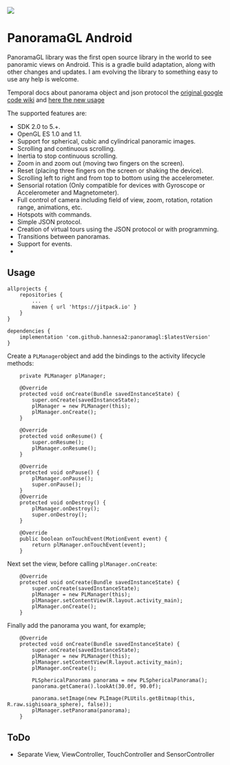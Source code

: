 [![](https://jitpack.io/v/hannesa2/panoramagl.svg)](https://jitpack.io/#hannesa2/panoramagl)


# PanoramaGL Android

PanoramaGL library was the first open source library in the world to see panoramic views on Android. This is a gradle build adaptation, along with other changes and updates. 
I am evolving the library to something easy to use any help is welcome.

Temporal docs about panorama object and json protocol the [original google code wiki](https://code.google.com/p/panoramagl-android/wiki/UserGuide#Introduction) and [here the new usage](#usage)

The supported features are:
* SDK 2.0 to 5.+.
* OpenGL ES 1.0 and 1.1.
* Support for spherical, cubic and cylindrical panoramic images.
* Scrolling and continuous scrolling.
* Inertia to stop continuous scrolling.
* Zoom in and zoom out (moving two fingers on the screen).
* Reset (placing three fingers on the screen or shaking the device).
* Scrolling left to right and from top to bottom using the accelerometer.
* Sensorial rotation (Only compatible for devices with Gyroscope or Accelerometer and Magnetometer).
* Full control of camera including field of view, zoom, rotation, rotation range, animations, etc.
* Hotspots with commands.
* Simple JSON protocol.
* Creation of virtual tours using the JSON protocol or with programming.
* Transitions between panoramas.
* Support for events.
*

## Usage

```
allprojects {
    repositories {
        ...
        maven { url 'https://jitpack.io' }
    }
}
```

```	
dependencies {
    implementation 'com.github.hannesa2:panoramagl:$latestVersion'
}
```

Create a `PLManager`object and add the bindings to the activity lifecycle methods:
````
    private PLManager plManager;
    
    @Override
    protected void onCreate(Bundle savedInstanceState) {
        super.onCreate(savedInstanceState);
        plManager = new PLManager(this);
        plManager.onCreate();
    }

    @Override
    protected void onResume() {
        super.onResume();
        plManager.onResume();
    }

    @Override
    protected void onPause() {
        plManager.onPause();
        super.onPause();
    }
    @Override
    protected void onDestroy() {
        plManager.onDestroy();
        super.onDestroy();
    }

    @Override
    public boolean onTouchEvent(MotionEvent event) {
        return plManager.onTouchEvent(event);
    }
````
Next set the view, before calling `plManager.onCreate`:
````
    @Override
    protected void onCreate(Bundle savedInstanceState) {
        super.onCreate(savedInstanceState);
        plManager = new PLManager(this);
        plManager.setContentView(R.layout.activity_main);
        plManager.onCreate();
    }
````

Finally add the panorama you want, for example;
````
    @Override
    protected void onCreate(Bundle savedInstanceState) {
        super.onCreate(savedInstanceState);
        plManager = new PLManager(this);
        plManager.setContentView(R.layout.activity_main);
        plManager.onCreate();

        PLSphericalPanorama panorama = new PLSphericalPanorama();
        panorama.getCamera().lookAt(30.0f, 90.0f);

        panorama.setImage(new PLImage(PLUtils.getBitmap(this, R.raw.sighisoara_sphere), false));
        plManager.setPanorama(panorama);
    }
````



## ToDo
* Separate View, ViewController, TouchController and SensorController
